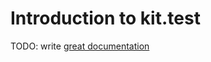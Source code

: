 # Introduction to kit.test

TODO: write [great documentation](http://jacobian.org/writing/great-documentation/what-to-write/)

